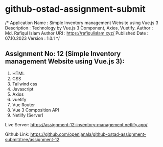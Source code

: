 # github-ostad-assignment-submit

 /*
 Application Name : Simple Inventory management Website using Vue.js 3
 Description      : Technology by Vue.js 3 Component, Axios, Vuetify.
 Author           : Md. Rafiqul Islam 
 Author URI       : https://rafiqulislam.xyz/
 Published Date   : 07.10.2023
 Version          : 1.0.1
*/

## Assignment No: 12  (Simple Inventory management Website using Vue.js 3):
1. HTML
2. CSS
3. Tailwind css 
4. Javascript
5. Axios
6. vuetify 
7. Vue Router
8. Vue 3 Composition API
9. Netlify (Server)


Live Server: 
https://assignment-12-inventory-management.netlify.app/

Github Link: 
https://github.com/openjanala/github-ostad-assignment-submit/tree/assignment-12

